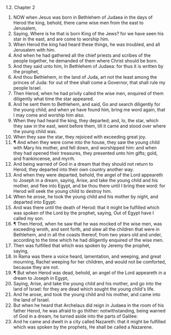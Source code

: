 1.2. Chapter 2
1. NOW when Jesus was born in Bethlehem of Judaea in the days of Herod the king, behold, there came wise men from the east to Jerusalem,
2. Saying, Where is he that is born King of the Jews? for we have seen his star in the east, and are come to worship him.
3. When Herod the king had heard these things, he was troubled, and all Jerusalem with him.
4. And when he had gathered all the chief priests and scribes of the people together, he demanded of them where Christ should be born.
5. And they said unto him, In Bethlehem of Judaea: for thus it is written by the prophet,
6. And thou Bethlehem, in the land of Juda, art not the least among the princes of Juda: for out of thee shall come a Governor, that shall rule my people Israel.
7. Then Herod, when he had privily called the wise men, enquired of them diligently what time the star appeared.
8. And he sent them to Bethlehem, and said, Go and search diligently for the young child; and when ye have found him, bring me word again, that I may come and worship him also.
9. When they had heard the king, they departed; and, lo, the star, which they saw in the east, went before them, till it came and stood over where the young child was.
10. When they saw the star, they rejoiced with exceeding great joy.
11. ¶ And when they were come into the house, they saw the young child with Mary his mother, and fell down, and worshipped him: and when they had opened their treasures, they presented unto him gifts; gold, and frankincense, and myrrh.
12. And being warned of God in a dream that they should not return to Herod, they departed into their own country another way.
13. And when they were departed, behold, the angel of the Lord appeareth to Joseph in a dream, saying, Arise, and take the young child and his mother, and flee into Egypt, and be thou there until I bring thee word: for Herod will seek the young child to destroy him.
14. When he arose, he took the young child and his mother by night, and departed into Egypt:
15. And was there until the death of Herod: that it might be fulfilled which was spoken of the Lord by the prophet, saying, Out of Egypt have I called my son.
16. ¶ Then Herod, when he saw that he was mocked of the wise men, was exceeding wroth, and sent forth, and slew all the children that were in Bethlehem, and in all the coasts thereof, from two years old and under, according to the time which he had diligently enquired of the wise men.
17. Then was fulfilled that which was spoken by Jeremy the prophet, saying,
18. In Rama was there a voice heard, lamentation, and weeping, and great mourning, Rachel weeping for her children, and would not be comforted, because they are not.
19. ¶ But when Herod was dead, behold, an angel of the Lord appeareth in a dream to Joseph in Egypt,
20. Saying, Arise, and take the young child and his mother, and go into the land of Israel: for they are dead which sought the young child's life.
21. And he arose, and took the young child and his mother, and came into the land of Israel.
22. But when he heard that Archelaus did reign in Judaea in the room of his father Herod, he was afraid to go thither: notwithstanding, being warned of God in a dream, he turned aside into the parts of Galilee:
23. And he came and dwelt in a city called Nazareth: that it might be fulfilled which was spoken by the prophets, He shall be called a Nazarene.

